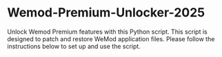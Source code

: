 # Wemod-Premium-Unlocker-2025
Unlock Wemod Premium features with this Python script. This script is designed to patch and restore WeMod application files. Please follow the instructions below to set up and use the script.

